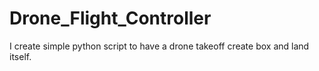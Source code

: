 # Drone_Flight_Controller
I create simple python script to have a drone takeoff create box and land itself.
